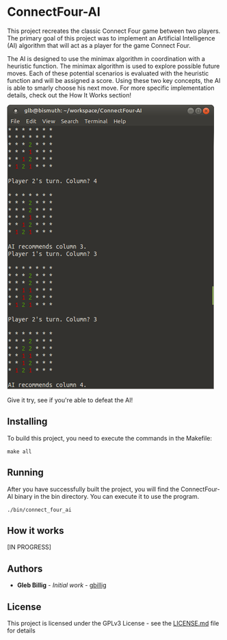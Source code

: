 # ConnectFour-AI

This project recreates the classic Connect Four game between two players. The primary goal of this project was to implement an Artificial Intelligence (AI) algorithm that will act as a player for the game Connect Four.

The AI is designed to use the minimax algorithm in coordination with a heuristic function. The minimax algorithm is used to explore possible future moves. Each of these potential scenarios is evaluated with the heuristic function and will be assigned a score. Using these two key concepts, the AI is able to smarly choose his next move. For more specific implementation details, check out the How It Works section!

![ConnectFour-AI example](https://raw.githubusercontent.com/gbillig/ConnectFour-AI/master/doc/connectfour-ai.png)

Give it try, see if you're able to defeat the AI!

## Installing

To build this project, you need to execute the commands in the Makefile:

```
make all
```

## Running

After you have successfully built the project, you will find the ConnectFour-AI binary in the bin directory. You can execute it to use the program.
```
./bin/connect_four_ai
```

## How it works

[IN PROGRESS]

## Authors

* **Gleb Billig** - *Initial work* - [gbillig](https://github.com/gbillig)

## License

This project is licensed under the GPLv3 License - see the [LICENSE.md](LICENSE.md) file for details